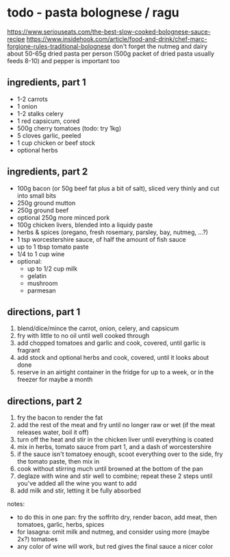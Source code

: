 # todo - pasta bolognese / ragu

https://www.seriouseats.com/the-best-slow-cooked-bolognese-sauce-recipe
https://www.insidehook.com/article/food-and-drink/chef-marc-forgione-rules-traditional-bolognese
don't forget the nutmeg and dairy
about 50-65g dried pasta per person (500g packet of dried pasta usually feeds 8-10)
and pepper is important too

## ingredients, part 1

* 1-2 carrots
* 1 onion
* 1-2 stalks celery
* 1 red capsicum, cored
* 500g cherry tomatoes (todo: try 1kg)
* 5 cloves garlic, peeled
* 1 cup chicken or beef stock
* optional herbs

## ingredients, part 2

* 100g bacon (or 50g beef fat plus a bit of salt), sliced very thinly and cut into small bits
* 250g ground mutton
* 250g ground beef
* optional 250g more minced pork
* 100g chicken livers, blended into a liquidy paste
* herbs & spices (oregano, fresh rosemary, parsley, bay, nutmeg, ...?)
* 1 tsp worcestershire sauce, of half the amount of fish sauce
* up to 1 tbsp tomato paste
* 1/4 to 1 cup wine
* optional:
    * up to 1/2 cup milk
    * gelatin
    * mushroom
    * parmesan

## directions, part 1

1. blend/dice/mince the carrot, onion, celery, and capsicum
2. fry with little to no oil until well cooked through
3. add chopped tomatoes and garlic and cook, covered, until garlic is fragrant
4. add stock and optional herbs and cook, covered, until it looks about done
5. reserve in an airtight container in the fridge for up to a week, or in the freezer for maybe a month

## directions, part 2

1. fry the bacon to render the fat
2. add the rest of the meat and fry until no longer raw or wet (if the meat releases water, boil it off)
3. turn off the heat and stir in the chicken liver until everything is coated
4. mix in herbs, tomato sauce from part 1, and a dash of worcestershire
5. if the sauce isn't tomatoey enough, scoot everything over to the side, fry the tomato paste, then mix in
6. cook without stirring much until browned at the bottom of the pan
7. deglaze with wine and stir well to combine; repeat these 2 steps until you've added all the wine you want to add
8. add milk and stir, letting it be fully absorbed

notes:

* to do this in one pan: fry the soffrito dry, render bacon, add meat, then tomatoes, garlic, herbs, spices
* for lasagna: omit milk and nutmeg, and consider using more (maybe 2x?) tomatoes
* any color of wine will work, but red gives the final sauce a nicer color